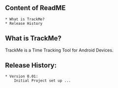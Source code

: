 Content of ReadME
------------------------------------------------------------------
	* What is TrackMe?
	* Release History
	

What is TrackMe?
------------------------------------------------------------------
TrackMe is a Time Tracking Tool for Android Devices.


Release History:
------------------------------------------------------------------

	* Version 0.01:
		Initial Project set up ...
